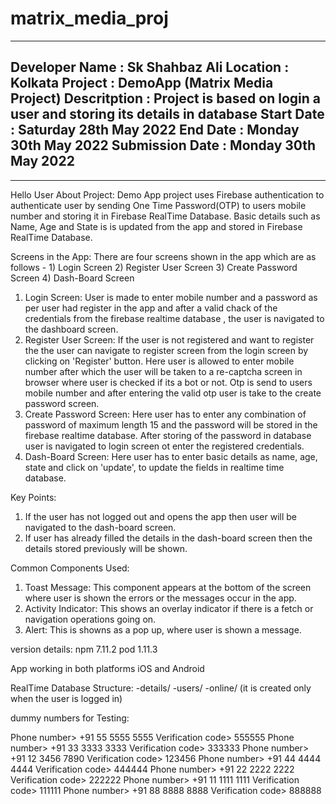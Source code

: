 # matrix_media_proj
---------------------------------------
Developer Name   : Sk Shahbaz Ali
Location         : Kolkata
Project          : DemoApp (Matrix Media Project)
Descritption     : Project is based on login a user and storing its details in database
Start Date       : Saturday 28th May 2022
End Date         : Monday 30th May 2022
Submission Date  : Monday 30th May 2022
---------------------------------------
---------------------------------------
Hello User
About Project:
    Demo App project uses Firebase authentication to authenticate user by sending One Time Password(OTP) to users mobile number 
    and storing it in Firebase RealTime Database.
    Basic details such as Name, Age and State is is updated from the app and stored in Firebase RealTime Database.

Screens in the App:
    There are four screens shown in the app which are as follows -
    1) Login Screen
    2) Register User Screen
    3) Create Password Screen
    4) Dash-Board Screen

1) Login Screen:
    User is made to enter mobile number and a password as per user had register in the app and after a valid chack of the credentials from the firebase realtime database , the user is navigated to the dashboard screen.
2) Register User Screen:
    If the user is not registered and want to register the the user can navigate to register screen from the login screen by clicking on 'Register' button.
    Here user is allowed to enter mobile number after which the user will be taken to a re-captcha screen in browser where user is checked if its a bot or not.
    Otp is send to users mobile number and after entering the valid otp user is take to the create password screen.
3) Create Password Screen:
    Here user has to enter any combination of password of maximum length 15 and the password will be stored in the firebase realtime database.
    After storing of the password in database user is navigated to login screen ot enter the registered credentials.
4) Dash-Board Screen:
    Here user has to enter basic details as name, age, state and click on 'update', to update the fields in realtime time database.

Key Points:
1) If the user has not logged out and opens the app then user will be navigated to the dash-board screen.
2) If user has already filled the details in the dash-board screen then the details stored previously will be shown.

Common Components Used:
1) Toast Message:
    This component appears at the bottom of the screen where user is shown the errors or the messages occur in the app.
2) Activity Indicator:
    This shows an overlay indicator if there is a fetch or navigation operations going on.
3) Alert:
    This is showns as a pop up, where user is shown a message.

version details:
npm 7.11.2
pod 1.11.3

App working in both platforms iOS and Android

RealTime Database Structure:
    -details/
    -users/
    -online/  (it is created only when the user is logged in)

dummy numbers for Testing:
	  	
Phone number> +91 55 5555 5555	      Verification code> 555555	
Phone number> +91 33 3333 3333	      Verification code> 333333	
Phone number> +91 12 3456 7890	      Verification code> 123456	
Phone number> +91 44 4444 4444	      Verification code> 444444	
Phone number> +91 22 2222 2222	      Verification code> 222222	
Phone number> +91 11 1111 1111	      Verification code> 111111	
Phone number> +91 88 8888 8888	      Verification code> 888888	
